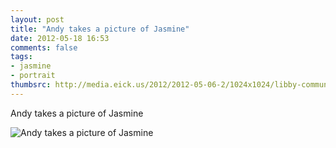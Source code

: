 ```yaml
---
layout: post
title: "Andy takes a picture of Jasmine"
date: 2012-05-18 16:53
comments: false
tags: 
- jasmine
- portrait
thumbsrc: http://media.eick.us/2012/2012-05-06-2/1024x1024/libby-communion-11.jpg
---
```

Andy takes a picture of Jasmine



![Andy takes a picture of Jasmine](http://media.eick.us/media/photographs/2012/2012-05-06-2/libby-communion-11.jpg)

